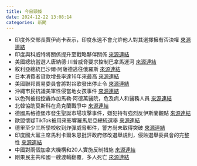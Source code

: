 ```yaml
---
title: 今日頭條
date: 2024-12-22 13:08:14
categories: 新聞            
---
```

- 印度外交部長賈伊尚卡表示，印度永遠不會允許他人對其選擇擁有否決權 [來源連結](https://www.thehindu.com/news/national/india-can-never-permit-others-to-have-a-veto-on-its-choices-eam-jaishankar/article69015067.ece)
- 印度與科威特將關係提升至戰略夥伴關係 [來源連結](https://www.thehindu.com/news/national/pm-modi-kuwait-day-2-visit-crown-prince-mega-diaspora-event/article69015352.ece)
- 美國總統當選人唐納德·川普威脅要求控制巴拿馬運河 [來源連結](https://www.thehindu.com/news/international/trump-threatens-to-take-back-control-of-panama-canal/article69014967.ece)
- 敘利亞總統巴沙爾·阿薩德逃往俄羅斯 [來源連結](https://www.japantimes.co.jp/news/2024/12/22/world/politics/bashar-assad-inner-circle/)
- 日本消費者貸款增長率達16年來最高 [來源連結](https://www.japantimes.co.jp/news/2024/12/22/japan/society/japan-debt-bankruptcies-suicide-rise/)
- 美國聯邦貿易委員會將對谷歌發出停止令 [來源連結](https://www.japantimes.co.jp/business/2024/12/22/japan-google-cease-and-desist-order/)
- 沖繩市民抗議美軍性侵當地女孩事件 [來源連結](https://www.japantimes.co.jp/news/2024/12/22/japan/okinawans-protest-sexual-assault/)
- 以色列被指控轟炸加馬勒·阿德萬醫院，危及病人和醫務人員 [來源連結](https://www.aljazeera.com/news/2024/12/22/israel-accused-of-bombing-kamal-adwan-hospital-icu-risking-patients-medics)
- 北韓協助莫斯科在烏克蘭戰爭中 [來源連結](https://www.japantimes.co.jp/news/2024/12/22/asia-pacific/politics/canada-russia-north-korea-asia/)
- 德國馬格德堡市發生聖誕市場攻擊事件，嫌犯持有強烈反伊斯蘭觀點 [來源連結](https://www.japantimes.co.jp/news/2024/12/22/world/german-christmas-market-attack-islam/)
- 歐盟懷疑TikTok被用來影響羅馬尼亞總統選舉 [來源連結](https://www.japantimes.co.jp/business/2024/12/22/tech/tiktok-focus/)
- 德里至少三所學校收到炸彈威脅郵件，警方尚未取得突破 [來源連結](https://www.thehindu.com/news/cities/Delhi/students-behind-bomb-threat-to-three-schools-in-delhi-police/article69015153.ece)
- 印度國大黨主席馬利卡爾朱恩批評政府修改選舉規則，侵蝕選舉委員會的完整性 [來源連結](https://www.thehindu.com/news/national/modi-governments-calibrated-erosion-of-election-commissions-integrity-kharge-on-election-rule/article69015161.ece)
- 中國對兩個加拿大機構和20人實施反制措施 [來源連結](https://www.japantimes.co.jp/news/2024/12/22/asia-pacific/politics/china-takes-steps-against-canada-institutions/)
- 剛果民主共和國一艘渡輪翻覆，多人死亡 [來源連結](https://www.aljazeera.com/news/2024/12/22/dozens-dead-after-ferry-capsizes-in-dr-congo-official)




